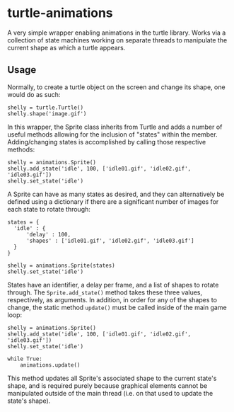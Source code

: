 # turtle-animations

A very simple wrapper enabling animations in the turtle library. Works via a collection of state machines working on separate threads to manipulate the current shape as which a turtle appears.

## Usage

Normally, to create a turtle object on the screen and change its shape, one would do as such:
```
shelly = turtle.Turtle()
shelly.shape('image.gif')
```
In this wrapper, the Sprite class inherits from Turtle and adds a number of useful methods allowing for the inclusion of "states" within the member. Adding/changing states is accomplished by calling those respective methods:
```
shelly = animations.Sprite()
shelly.add_state('idle', 100, ['idle01.gif', 'idle02.gif', 'idle03.gif'])
shelly.set_state('idle')
```
A Sprite can have as many states as desired, and they can alternatively be defined using a dictionary if there are a significant number of images for each state to rotate through:
```
states = {
  'idle' : {
      'delay' : 100,
      'shapes' : ['idle01.gif', 'idle02.gif', 'idle03.gif']
  }
}

shelly = animations.Sprite(states)
shelly.set_state('idle')
```
States have an identifier, a delay per frame, and a list of shapes to rotate through. The `Sprite.add_state()` method takes these three values, respectively, as arguments. In addition, in order for any of the shapes to change, the static method `update()` must be called inside of the main game loop:
```
shelly = animations.Sprite()
shelly.add_state('idle', 100, ['idle01.gif', 'idle02.gif', 'idle03.gif'])
shelly.set_state('idle')

while True:
    animations.update()
```
This method updates all Sprite's associated shape to the current state's shape, and is required purely because graphical elements cannot be manipulated outside of the main thread (i.e. on that used to update the state's shape).
